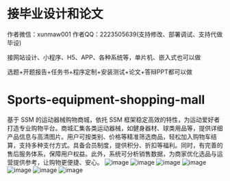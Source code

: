 # 接毕业设计和论文
作者微信：xunmaw001  作者QQ：2223505639(支持修改、部署调试、支持代做毕设)

接网站设计、小程序、H5、APP、各种系统等，单片机、嵌入式也可以做

选题+开题报告+任务书+程序定制+安装测试+论文+答辩PPT都可以做
# Sports-equipment-shopping-mall
基于 SSM 的运动器械购物商城，依托 SSM 框架稳定高效的特性，为运动爱好者打造专业购物平台。商城汇集各类运动器械，如健身器材、球类用品等，提供详细产品信息与高清图片。用户可按类别、价格等精准筛选商品，轻松加入购物车结算，支持多种支付方式。具备会员制度，提供积分、折扣等福利。同时，有完善的售后服务体系，保障用户权益。此外，系统可分析销售数据，为商家优化选品与运营提供参考，让购物更便捷、安心。 
![image](https://github.com/user-attachments/assets/d7db3dea-5804-4beb-bfc1-ecd57998acdb)
![image](https://github.com/user-attachments/assets/80ac360f-8f6b-49f1-bc19-089dfb8516a5)
![image](https://github.com/user-attachments/assets/7aeb7035-bf4a-4f46-9136-a5f3da498899)
![image](https://github.com/user-attachments/assets/bc4c6823-b2aa-4cf3-be37-860babf9ef45)
![image](https://github.com/user-attachments/assets/1bc82c4f-c88f-4cdb-a4c4-a8d449739e52)
![image](https://github.com/user-attachments/assets/d6a72f8f-6bd4-477b-9a2b-fbffe8ad8db5)
![image](https://github.com/user-attachments/assets/074a0701-81e7-4029-8b55-3c3de19cdedb)
